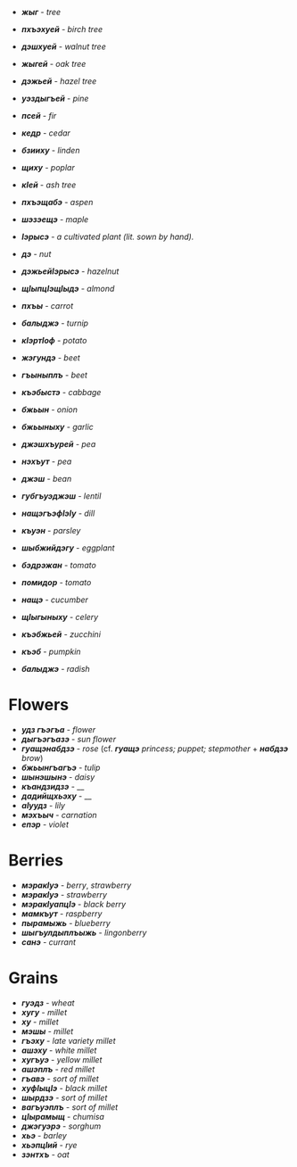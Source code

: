 
- **_жыг_** - _tree_
- **_пхъэхуей_** - _birch tree_
- **_дэшхуей_** - _walnut tree_
- **_жыгей_** - _oak tree_
- **_дэжьей_** - _hazel tree_
- **_уэздыгъей_** - _pine_
- **_псей_** - _fir_
- **_кедр_** - _cedar_
- **_бзииху_** - _linden_
- **_щиху_** - _poplar_
- **_кIей_** - _ash tree_
- **_пхъэщабэ_** - _aspen_
- **_шэзэещэ_** - _maple_



- **_Iэрысэ_** - _a cultivated plant (lit. sown by hand)._
- **_дэ_** - _nut_
- **_дэжьейIэрысэ_** - _hazelnut_
- **_щIыпцIэщIыдэ_** - _almond_


- **_пхъы_** - _carrot_
- **_балыджэ_** - _turnip_
- **_кIэртIоф_** - _potato_
- **_жэгундэ_** - _beet_
- **_гъыныплъ_** - _beet_
- **_къэбыстэ_** - _cabbage_
- **_бжьын_** - _onion_
- **_бжьыныху_** - _garlic_
- **_джэшхъурей_** - _pea_
- **_нэхъут_** - _pea_
- **_джэш_** - _bean_
- **_губгъуэджэш_** - _lentil_
- **_нащэгъэфIэIу_** - _dill_
- **_къуэн_** - _parsley_
- **_шыбжийдэгу_** - _eggplant_
- **_бэдрэжан_** - _tomato_
- **_помидор_** - _tomato_
- **_нащэ_** - _cucumber_
- **_щIыгыныху_** - _celery_
- **_къэбжьей_** - _zucchini_
- **_къэб_** - _pumpkin_
- **_балыджэ_** - _radish_

# Flowers
- **_удз гъэгъа_** - _flower_
- **_дыгъэгъазэ_** - _sun flower_
- **_гуащэнабдзэ_** - _rose_ (cf. **_гуащэ_** _princess; puppet; stepmother_ + **_набдзэ_** _brow_)
- **_бжьынгъагъэ_** - _tulip_
- **_шынэшынэ_** - _daisy_
- **_къандзидзэ_** - __
- **_дадийщхьэху_** - __
- **_аIуудз_** - _lily_
- **_мэхъыч_** - _carnation_
- **_епэр_** - _violet_
# Berries
- **_мэракIуэ_** - _berry_, _strawberry_
- **_мэракIуэ_** - _strawberry_
- **_мэракIуапцIэ_** - _black berry_
- **_мамкъут_** - _raspberry_
- **_пырамыжь_** - _blueberry_
- **_шыгъулдыплъыжь_** - _lingonberry_
- **_санэ_** - _currant_
# Grains
- **_гуэдз_** - _wheat_
- **_хугу_** - _millet_
- **_ху_** - _millet_
- **_мэшы_** - _millet_
- **_гъэху_** - _late variety millet_
- **_ашэху_** - _white millet_
- **_хугъуэ_** - _yellow millet_
- **_ашэплъ_** - _red millet_
- **_гъавэ_** - _sort of millet_
- **_хуфIыцIэ_** - _black millet_
- **_шырдзэ_** - _sort of millet_
- **_вагъуэплъ_** - _sort of millet_
- **_цIырамыщ_** - _chumisa_
- **_джэгуэрэ_** - _sorghum_
- **_хьэ_** - _barley_
- **_хьэпцIий_** - _rye_
- **_зэнтхъ_** - _oat_

